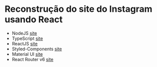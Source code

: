 # Reconstrução do site do Instagram usando React

- NodeJS [site](https://nodejs.org/en/)
- TypeScript [site](https://www.typescriptlang.org/)
- ReactJS [site](https://pt-br.reactjs.org/)
- Styled-Components [site](https://styled-components.com/)
- Material UI [site](https://mui.com/)
- React Router v6 [site](https://reactrouter.com/)